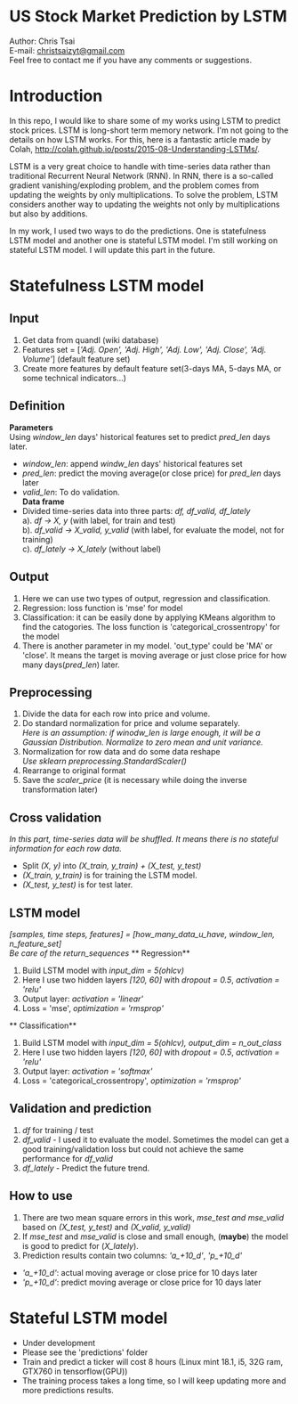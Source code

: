 # US Stock Market Prediction by LSTM  

Author: Chris Tsai  
E-mail: christsaizyt@gmail.com  
Feel free to contact me if you have any comments or suggestions.  
  
# Introduction  
In this repo, I would like to share some of my works using LSTM to predict stock prices. LSTM is long-short term memory network. I'm not going to the details on how LSTM works. For this, here is a fantastic article made by Colah, http://colah.github.io/posts/2015-08-Understanding-LSTMs/.  
  
LSTM is a very great choice to handle with time-series data rather than traditional Recurrent Neural Network (RNN). In RNN, there is a so-called gradient vanishing/exploding problem, and the problem comes from updating the weights by only multiplications. To solve the problem, LSTM considers another way to updating the weights not only by multiplications but also by additions.  
  
In my work, I used two ways to do the predictions. One is statefulness LSTM model and another one is stateful LSTM model. I'm still working on stateful LSTM model. I will update this part in the future.  
  
# Statefulness LSTM model  
## Input  
1. Get data from quandl (wiki database)  
2. Features set = \[*'Adj. Open', 'Adj. High', 'Adj. Low', 'Adj. Close', 'Adj. Volume'*\] (default feature set)  
3. Create more features by default feature set(3-days MA, 5-days MA, or some technical indicators...)  
  
## Definition  
**Parameters**  
Using *window_len* days' historical features set to predict *pred_len* days later.  
- *window_len*: append *windw_len* days' historical features set  
- *pred_len*: predict the moving average(or close price) for *pred_len* days later  
- *valid_len*: To do validation.  
**Data frame**  
- Divided time-series data into three parts: *df, df_valid, df_lately*  
  a). *df -> X, y* (with label, for train and test)  
  b). *df_valid -> X_valid, y_valid* (with label, for evaluate the model, not for training)  
  c). *df_lately -> X_lately* (without label)  

## Output
1. Here we can use two types of output, regression and classification.  
2. Regression: loss function is 'mse' for model
3. Classification: it can be easily done by applying KMeans algorithm to find the catogories. The loss function is 'categorical_crossentropy' for the model  
4. There is another parameter in my model. 'out_type' could be 'MA' or 'close'. It means the target is moving average or just close price for how many days(*pred_len*) later.  
  
## Preprocessing  
1. Divide the data for each row into price and volume.  
2. Do standard normalization for price and volume separately.  
   *Here is an assumption: if winodw_len is large enough, it will be a Gaussian Distribution. Normalize to zero mean and unit variance.*  
3. Normalization for row data and do some data reshape  
   *Use sklearn preprocessing.StandardScaler()*  
4. Rearrange to original format  
5. Save the *scaler_price* (it is necessary while doing the inverse transformation later)  
  
## Cross validation  
*In this part, time-series data will be shuffled. It means there is no stateful information for each row data.*
- Split *(X, y)* into *(X_train, y_train) + (X_test, y_test)*  
- *(X_train, y_train)* is for training the LSTM model.  
- *(X_test, y_test)* is for test later.  
  
## LSTM model  
*[samples, time steps, features] = [how_many_data_u_have, window_len, n_feature_set]*  
*Be care of the return_sequences*
** Regression**  
1. Build LSTM model with *input_dim = 5(ohlcv)*  
2. Here I use two hidden layers *[120, 60]* with *dropout = 0.5*, *activation = 'relu'*  
3. Output layer: *activation = 'linear'*  
4. Loss = 'mse', *optimization = 'rmsprop'*  
  
** Classification**  
1. Build LSTM model with *input_dim = 5(ohlcv), output_dim = n_out_class*  
2. Here I use two hidden layers *[120, 60]* with *dropout = 0.5*, *activation = 'relu'*  
3. Output layer: *activation = 'softmax'*  
4. Loss = 'categorical_crossentropy', *optimization = 'rmsprop'*  
  
## Validation and prediction  
1. *df* for training / test  
2. *df_valid* - I used it to evaluate the model. Sometimes the model can get a good training/validation loss but could not achieve the same performance for *df_valid*  
3. *df_lately* - Predict the future trend.  
  
## How to use  
1. There are two mean square errors in this work, *mse_test and mse_valid* based on *(X_test, y_test)* and *(X_valid, y_valid)*  
2. If *mse_test* and *mse_valid* is close and small enough, (**maybe**) the model is good to predict for (*X_lately*).  
3. Prediction results contain two columns: *'a_+10_d'*, *'p_+10_d'*  
  - *'a_+10_d'*: actual moving average or close price for 10 days later  
  - *'p_+10_d'*: predict moving average or close price for 10 days later  
  
  
#  Stateful LSTM model
- Under development  
- Please see the 'predictions' folder  
- Train and predict a ticker will cost 8 hours (Linux mint 18.1, i5, 32G ram, GTX760 in tensorflow(GPU))  
- The training process takes a long time, so I will keep updating more and more predictions results.  
